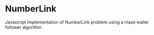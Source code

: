 # NumberLink
Javascript Implementation of NumberLink problem using a maze waller follower algorithm
